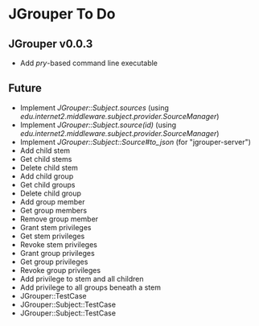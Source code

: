 JGrouper To Do
==============

JGrouper v0.0.3
---------------
* Add *pry*-based command line executable 


Future
------
* Implement *JGrouper::Subject.sources* (using *edu.internet2.middleware.subject.provider.SourceManager*)
* Implement *JGrouper::Subject.source(id)* (using *edu.internet2.middleware.subject.provider.SourceManager*)
* Implement *JGrouper::Subject::Source#to_json* (for "jgrouper-server")
* Add child stem
* Get child stems
* Delete child stem
* Add child group
* Get child groups
* Delete child group
* Add group member
* Get group members
* Remove group member
* Grant stem privileges
* Get stem privileges
* Revoke stem privileges
* Grant group privileges
* Get group privileges
* Revoke group privileges
* Add privilege to stem and all children
* Add privilege to all groups beneath a stem
* JGrouper::TestCase
* JGrouper::Subject::TestCase
* JGrouper::Subject::TestCase

